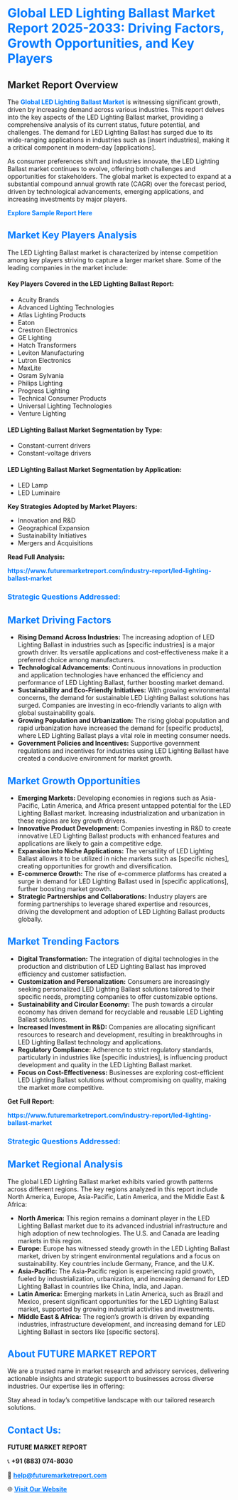 <h1 style="color: #007BFF;">Global LED Lighting Ballast Market Report 2025-2033: Driving Factors, Growth Opportunities, and Key Players</h1>

<section id="overview">
<h2>Market Report Overview</h2>
<p>The <a href="https://www.futuremarketreport.com/industry-report/led-lighting-ballast-market" style="color: #007BFF; text-decoration: none;"><strong>Global LED Lighting Ballast Market</strong></a> is witnessing significant growth, driven by increasing demand across various industries. This report delves into the key aspects of the LED Lighting Ballast market, providing a comprehensive analysis of its current status, future potential, and challenges. The demand for LED Lighting Ballast has surged due to its wide-ranging applications in industries such as [insert industries], making it a critical component in modern-day [applications].</p>
<p>As consumer preferences shift and industries innovate, the LED Lighting Ballast market continues to evolve, offering both challenges and opportunities for stakeholders. The global market is expected to expand at a substantial compound annual growth rate (CAGR) over the forecast period, driven by technological advancements, emerging applications, and increasing investments by major players.</p>
</section>

<section id="overview">
<p><a href="https://www.futuremarketreport.com/request-sample/reportId=63559" style="color: #007BFF; text-decoration: none;"><strong>Explore Sample Report Here</strong></a></p>
</section>

<section id="key-players">
<h2 style="color: #007BFF;">Market Key Players Analysis</h2>
<p>The LED Lighting Ballast market is characterized by intense competition among key players striving to capture a larger market share. Some of the leading companies in the market include:</p>
<h4>Key Players Covered in the LED Lighting Ballast Report:</h4>
<ul><li>Acuity Brands</li><li>Advanced Lighting Technologies</li><li>Atlas Lighting Products</li><li>Eaton</li><li>Crestron Electronics</li><li>GE Lighting</li><li>Hatch Transformers</li><li>Leviton Manufacturing</li><li>Lutron Electronics</li><li>MaxLite</li><li>Osram Sylvania</li><li>Philips Lighting</li><li>Progress Lighting</li><li>Technical Consumer Products</li><li>Universal Lighting Technologies</li><li>Venture Lighting</li></ul>
<h4>LED Lighting Ballast Market Segmentation by Type:</h4>
<ul><li>Constant-current drivers</li><li>Constant-voltage drivers</li></ul>

<h4>LED Lighting Ballast Market Segmentation by Application:</h4>
<ul><li>LED Lamp</li><li>LED Luminaire</li></ul>
<p><strong>Key Strategies Adopted by Market Players:</strong></p>
<ul>
<li>Innovation and R&D</li>
<li>Geographical Expansion</li>
<li>Sustainability Initiatives</li>
<li>Mergers and Acquisitions</li>
</ul>
</section>

<section>
<p><strong>Read Full Analysis: </strong></p><a href="https://www.futuremarketreport.com/industry-report/led-lighting-ballast-market" style="color: #007BFF; text-decoration: none;"><strong>https://www.futuremarketreport.com/industry-report/led-lighting-ballast-market</strong></a>
<h3 style="color: #007BFF;">Strategic Questions Addressed:</h3>
</section>

<section id="driving-factors">
<h2 style="color: #007BFF;">Market Driving Factors</h2>
<ul>
<li><strong>Rising Demand Across Industries:</strong> The increasing adoption of LED Lighting Ballast in industries such as [specific industries] is a major growth driver. Its versatile applications and cost-effectiveness make it a preferred choice among manufacturers.</li>
<li><strong>Technological Advancements:</strong> Continuous innovations in production and application technologies have enhanced the efficiency and performance of LED Lighting Ballast, further boosting market demand.</li>
<li><strong>Sustainability and Eco-Friendly Initiatives:</strong> With growing environmental concerns, the demand for sustainable LED Lighting Ballast solutions has surged. Companies are investing in eco-friendly variants to align with global sustainability goals.</li>
<li><strong>Growing Population and Urbanization:</strong> The rising global population and rapid urbanization have increased the demand for [specific products], where LED Lighting Ballast plays a vital role in meeting consumer needs.</li>
<li><strong>Government Policies and Incentives:</strong> Supportive government regulations and incentives for industries using LED Lighting Ballast have created a conducive environment for market growth.</li>
</ul>
</section>

<section id="growth-opportunities">
<h2 style="color: #007BFF;">Market Growth Opportunities</h2>
<ul>
<li><strong>Emerging Markets:</strong> Developing economies in regions such as Asia-Pacific, Latin America, and Africa present untapped potential for the LED Lighting Ballast market. Increasing industrialization and urbanization in these regions are key growth drivers.</li>
<li><strong>Innovative Product Development:</strong> Companies investing in R&D to create innovative LED Lighting Ballast products with enhanced features and applications are likely to gain a competitive edge.</li>
<li><strong>Expansion into Niche Applications:</strong> The versatility of LED Lighting Ballast allows it to be utilized in niche markets such as [specific niches], creating opportunities for growth and diversification.</li>
<li><strong>E-commerce Growth:</strong> The rise of e-commerce platforms has created a surge in demand for LED Lighting Ballast used in [specific applications], further boosting market growth.</li>
<li><strong>Strategic Partnerships and Collaborations:</strong> Industry players are forming partnerships to leverage shared expertise and resources, driving the development and adoption of LED Lighting Ballast products globally.</li>
</ul>
</section>

<section id="trending-factors">
<h2 style="color: #007BFF;">Market Trending Factors</h2>
<ul>
<li><strong>Digital Transformation:</strong> The integration of digital technologies in the production and distribution of LED Lighting Ballast has improved efficiency and customer satisfaction.</li>
<li><strong>Customization and Personalization:</strong> Consumers are increasingly seeking personalized LED Lighting Ballast solutions tailored to their specific needs, prompting companies to offer customizable options.</li>
<li><strong>Sustainability and Circular Economy:</strong> The push towards a circular economy has driven demand for recyclable and reusable LED Lighting Ballast solutions.</li>
<li><strong>Increased Investment in R&D:</strong> Companies are allocating significant resources to research and development, resulting in breakthroughs in LED Lighting Ballast technology and applications.</li>
<li><strong>Regulatory Compliance:</strong> Adherence to strict regulatory standards, particularly in industries like [specific industries], is influencing product development and quality in the LED Lighting Ballast market.</li>
<li><strong>Focus on Cost-Effectiveness:</strong> Businesses are exploring cost-efficient LED Lighting Ballast solutions without compromising on quality, making the market more competitive.</li>
</ul>
</section>

<section>
<p><strong>Get Full Report: </strong></p><a href="https://www.futuremarketreport.com/industry-report/led-lighting-ballast-market" style="color: #007BFF; text-decoration: none;"><strong>https://www.futuremarketreport.com/industry-report/led-lighting-ballast-market</strong></a>
<h3 style="color: #007BFF;">Strategic Questions Addressed:</h3>
</section>


<section id="regional-analysis">
<h2 style="color: #007BFF;">Market Regional Analysis</h2>
<p>The global LED Lighting Ballast market exhibits varied growth patterns across different regions. The key regions analyzed in this report include North America, Europe, Asia-Pacific, Latin America, and the Middle East & Africa:</p>
<ul>
<li><strong>North America:</strong> This region remains a dominant player in the LED Lighting Ballast market due to its advanced industrial infrastructure and high adoption of new technologies. The U.S. and Canada are leading markets in this region.</li>
<li><strong>Europe:</strong> Europe has witnessed steady growth in the LED Lighting Ballast market, driven by stringent environmental regulations and a focus on sustainability. Key countries include Germany, France, and the U.K.</li>
<li><strong>Asia-Pacific:</strong> The Asia-Pacific region is experiencing rapid growth, fueled by industrialization, urbanization, and increasing demand for LED Lighting Ballast in countries like China, India, and Japan.</li>
<li><strong>Latin America:</strong> Emerging markets in Latin America, such as Brazil and Mexico, present significant opportunities for the LED Lighting Ballast market, supported by growing industrial activities and investments.</li>
<li><strong>Middle East & Africa:</strong> The region’s growth is driven by expanding industries, infrastructure development, and increasing demand for LED Lighting Ballast in sectors like [specific sectors].</li>
</ul>
</section>

<footer>
<h2 style="color: #007BFF;">About FUTURE MARKET REPORT</h2>
<p>We are a trusted name in market research and advisory services, delivering actionable insights and strategic support to businesses across diverse industries. Our expertise lies in offering:</p>

<p>Stay ahead in today’s competitive landscape with our tailored research solutions.</p>

<h2 style="color: #007BFF;">Contact Us:</h2>
<p><strong>FUTURE MARKET REPORT</strong></p>
<p>📞 <strong>+91 (883) 074-8030</strong></p>
<p>📧 <strong><a href="mailto:help@futuremarketreport.com" style="color: #007BFF;">help@futuremarketreport.com</a></strong></p>
<p>🌐 <strong><a href="https://www.futuremarketreport.com/" style="color: #007BFF;">Visit Our Website</a></strong></p>
</footer>